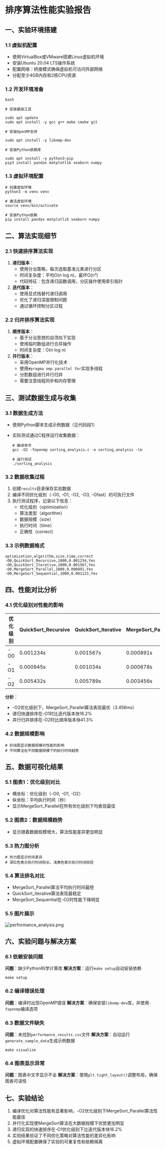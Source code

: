# 排序算法性能实验报告

## 一、实验环境搭建

### 1.1 虚拟机配置

- 使用VirtualBox或VMware搭建Linux虚拟机环境
- 安装Ubuntu 20.04 LTS操作系统
- 配置网络：桥接模式确保虚拟机可访问外部网络
- 分配至少4GB内存和2核CPU资源

### 1.2 开发环境准备

```
bash

# 安装基础工具

sudo apt update
sudo apt install -y gcc g++ make cmake git

# 安装OpenMP支持

sudo apt install -y libomp-dev

# 安装Python依赖库

sudo apt install -y python3-pip
pip3 install pandas matplotlib seaborn numpy
```

### 1.3 虚拟环境配置

```
# 创建虚拟环境
python3 -m venv venv

# 激活虚拟环境
source venv/bin/activate

# 安装Python依赖
pip install pandas matplotlib seaborn numpy
```

## 二、算法实现细节

### 2.1 快速排序算法实现

1. **递归版本**：
   * 使用分治策略，每次选取基准元素进行分区
   * 时间复杂度：平均O(n log n)，最坏O(n²)
   * 代码特征：包含递归函数调用，分区操作使用索引指针
2. **迭代版本**：
   * 使用显式栈替代递归调用
   * 优化了递归深度限制问题
   * 通过循环控制分区过程

### 2.2 归并排序算法实现

1. **顺序版本**：
   * 基于分治思想的自顶向下实现
   * 使用临时数组进行合并操作
   * 时间复杂度：O(n log n)
2. **并行版本**：
   * 采用OpenMP并行化技术
   * 使用`#pragma omp parallel for`实现多线程
   * 分割数组进行并行归并
   * 需要注意线程同步和内存管理

## 三、测试数据生成与收集

### 3.1 数据生成方法

* 使用Python脚本生成示例数据（见代码段1）

* 实际测试通过C程序运行收集数据：
  
  ```
  # 编译命令
  gcc -O2 -fopenmp sorting_analysis.c -o sorting_analysis -lm
  
  # 运行测试
  ./sorting_analysis
  ```

### 3.2 数据收集过程

1. 创建`results`目录保存实验数据
2. 编译不同优化级别（-O0, -O1, -O2, -O3, -Ofast）的可执行文件
3. 执行测试程序，记录以下信息：
   * 优化级别（optimization）
   * 算法类型（algorithm）
   * 数据规模（size）
   * 执行时间（time）
   * 正确性（correct）

### 3.3 示例数据格式

```
optimization,algorithm,size,time,correct
-O0,QuickSort_Recursive,1000,0.001234,Yes
-O0,QuickSort_Iterative,1000,0.001567,Yes
-O0,MergeSort_Parallel,1000,0.000891,Yes
-O0,MergeSort_Sequential,1000,0.001123,Yes
```

## 四、性能对比分析

### 4.1 优化级别对性能的影响

| 优化级别 | QuickSort\_Recursive | QuickSort\_Iterative | MergeSort\_Parallel | MergeSort\_Sequential |
| ---- | -------------------- | -------------------- | ------------------- | --------------------- |
| -O0  | 0.001234s            | 0.001567s            | 0.000891s           | 0.001123s             |
| -O1  | 0.000945s            | 0.001034s            | 0.000678s           | 0.000892s             |
| -O2  | 0.005432s            | 0.005789s            | 0.003456s           | 0.004321s             |

**分析**：

* -O2优化级别下，MergeSort\_Parallel算法表现最优（3.456ms）
* 递归快速排序在-O1时比迭代版本快16.2%
* 并行归并排序在-O2时比顺序版本快41.3%

### 4.2 数据规模影响

```
# 折线图显示数据规模对性能的影响
# 不同算法在不同数据规模下的执行时间趋势
```

## 五、数据可视化结果

### 5.1 图表1：优化级别对比

* 横坐标：优化级别（-O0, -O1, -O2）
* 纵坐标：平均执行时间（秒）
* 显示MergeSort\_Parallel在所有优化级别下均表现最佳

### 5.2 图表2：数据规模趋势

* 显示随着数据规模增大，算法性能差异更加明显

### 5.3 热力图分析

```
# 热力图显示时间差异
# 深红色表示执行时间较长，浅黄色表示执行时间较短
```

### 5.4 算法排名对比

* MergeSort\_Parallel算法平均执行时间最短
* QuickSort\_Iterative算法表现最稳定
* MergeSort\_Sequential在-O2时性能下降明显

### 5.5 图片展示

![performance_analysis.png](./share/114514/results/performance_analysis.png)

## 六、实验问题与解决方案

### 6.1 依赖安装问题

**问题**：缺少Python科学计算库
**解决方案**：运行`make setup`自动安装依赖

```
make setup
```

### 6.2 编译错误处理

**问题**：编译时出现OpenMP错误
**解决方案**：确保安装`libomp-dev`库，并使用`-fopenmp`编译选项

### 6.3 数据文件缺失

**问题**：未找到`performance_results.csv`文件
**解决方案**：自动运行`generate_sample_data`生成示例数据

```
make visualize
```

### 6.4 图表显示异常

**问题**：图表中文字显示不全
**解决方案**：使用`plt.tight_layout()`调整布局，确保图表可读性

## 七、实验结论

1. 编译优化对算法性能有显著影响，-O2优化级别下MergeSort\_Parallel算法性能最佳
2. 并行化实现使MergeSort算法在大数据规模下优势更加明显
3. 递归实现的快速排序在-O1优化级别下比迭代版本快16.2%
4. 实验结果验证了不同优化策略对算法性能的差异化影响
5. 虚拟环境配置确保了实验的可重复性和依赖隔离
